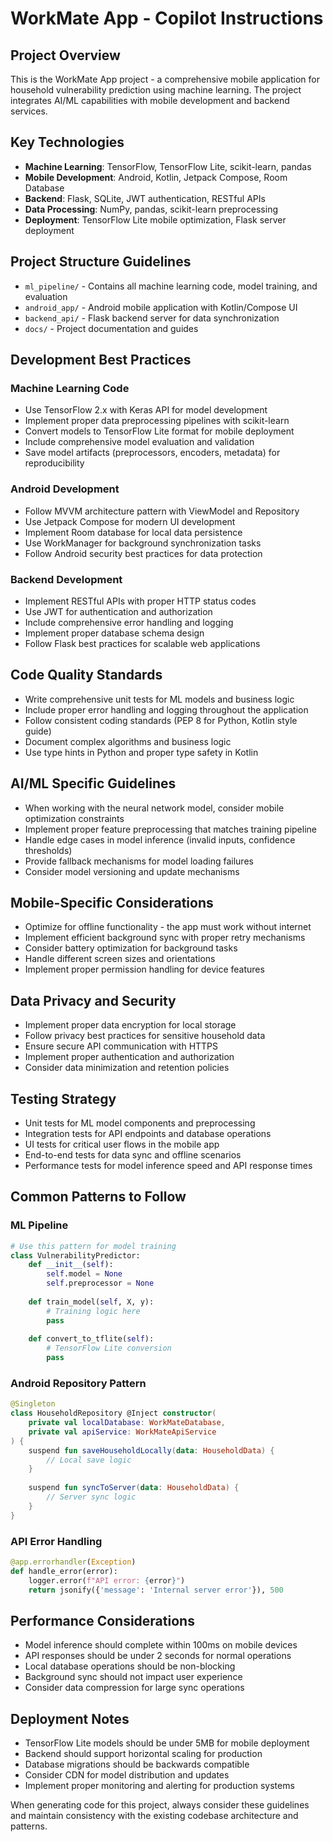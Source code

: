 # WorkMate App - Copilot Instructions

<!-- Use this file to provide workspace-specific custom instructions to Copilot. For more details, visit https://code.visualstudio.com/docs/copilot/copilot-customization#_use-a-githubcopilotinstructionsmd-file -->

## Project Overview

This is the WorkMate App project - a comprehensive mobile application for household vulnerability prediction using machine learning. The project integrates AI/ML capabilities with mobile development and backend services.

## Key Technologies

- **Machine Learning**: TensorFlow, TensorFlow Lite, scikit-learn, pandas
- **Mobile Development**: Android, Kotlin, Jetpack Compose, Room Database
- **Backend**: Flask, SQLite, JWT authentication, RESTful APIs
- **Data Processing**: NumPy, pandas, scikit-learn preprocessing
- **Deployment**: TensorFlow Lite mobile optimization, Flask server deployment

## Project Structure Guidelines

- `ml_pipeline/` - Contains all machine learning code, model training, and evaluation
- `android_app/` - Android mobile application with Kotlin/Compose UI
- `backend_api/` - Flask backend server for data synchronization
- `docs/` - Project documentation and guides

## Development Best Practices

### Machine Learning Code
- Use TensorFlow 2.x with Keras API for model development
- Implement proper data preprocessing pipelines with scikit-learn
- Convert models to TensorFlow Lite format for mobile deployment
- Include comprehensive model evaluation and validation
- Save model artifacts (preprocessors, encoders, metadata) for reproducibility

### Android Development
- Follow MVVM architecture pattern with ViewModel and Repository
- Use Jetpack Compose for modern UI development
- Implement Room database for local data persistence
- Use WorkManager for background synchronization tasks
- Follow Android security best practices for data protection

### Backend Development
- Implement RESTful APIs with proper HTTP status codes
- Use JWT for authentication and authorization
- Include comprehensive error handling and logging
- Implement proper database schema design
- Follow Flask best practices for scalable web applications

## Code Quality Standards

- Write comprehensive unit tests for ML models and business logic
- Include proper error handling and logging throughout the application
- Follow consistent coding standards (PEP 8 for Python, Kotlin style guide)
- Document complex algorithms and business logic
- Use type hints in Python and proper type safety in Kotlin

## AI/ML Specific Guidelines

- When working with the neural network model, consider mobile optimization constraints
- Implement proper feature preprocessing that matches training pipeline
- Handle edge cases in model inference (invalid inputs, confidence thresholds)
- Provide fallback mechanisms for model loading failures
- Consider model versioning and update mechanisms

## Mobile-Specific Considerations

- Optimize for offline functionality - the app must work without internet
- Implement efficient background sync with proper retry mechanisms
- Consider battery optimization for background tasks
- Handle different screen sizes and orientations
- Implement proper permission handling for device features

## Data Privacy and Security

- Implement proper data encryption for local storage
- Follow privacy best practices for sensitive household data
- Ensure secure API communication with HTTPS
- Implement proper authentication and authorization
- Consider data minimization and retention policies

## Testing Strategy

- Unit tests for ML model components and preprocessing
- Integration tests for API endpoints and database operations
- UI tests for critical user flows in the mobile app
- End-to-end tests for data sync and offline scenarios
- Performance tests for model inference speed and API response times

## Common Patterns to Follow

### ML Pipeline
```python
# Use this pattern for model training
class VulnerabilityPredictor:
    def __init__(self):
        self.model = None
        self.preprocessor = None
        
    def train_model(self, X, y):
        # Training logic here
        pass
        
    def convert_to_tflite(self):
        # TensorFlow Lite conversion
        pass
```

### Android Repository Pattern
```kotlin
@Singleton
class HouseholdRepository @Inject constructor(
    private val localDatabase: WorkMateDatabase,
    private val apiService: WorkMateApiService
) {
    suspend fun saveHouseholdLocally(data: HouseholdData) {
        // Local save logic
    }
    
    suspend fun syncToServer(data: HouseholdData) {
        // Server sync logic
    }
}
```

### API Error Handling
```python
@app.errorhandler(Exception)
def handle_error(error):
    logger.error(f"API error: {error}")
    return jsonify({'message': 'Internal server error'}), 500
```

## Performance Considerations

- Model inference should complete within 100ms on mobile devices
- API responses should be under 2 seconds for normal operations
- Local database operations should be non-blocking
- Background sync should not impact user experience
- Consider data compression for large sync operations

## Deployment Notes

- TensorFlow Lite models should be under 5MB for mobile deployment
- Backend should support horizontal scaling for production
- Database migrations should be backwards compatible
- Consider CDN for model distribution and updates
- Implement proper monitoring and alerting for production systems

When generating code for this project, always consider these guidelines and maintain consistency with the existing codebase architecture and patterns.
